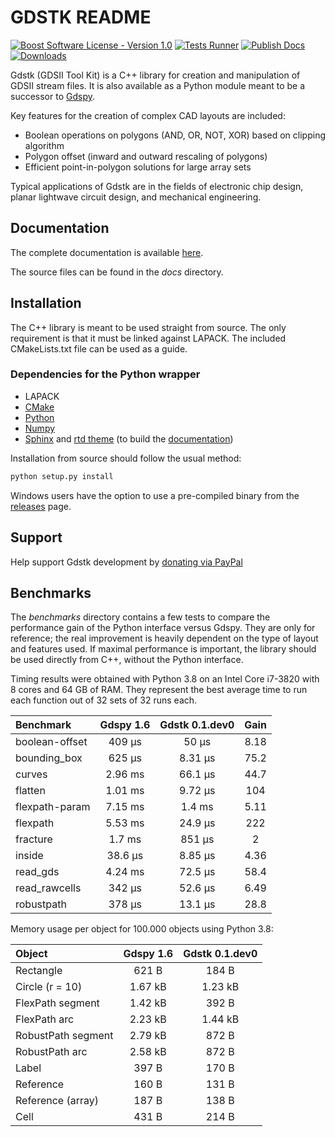 # GDSTK README

[![Boost Software License - Version 1.0](https://img.shields.io/github/license/heitzmann/gdstk.svg)](https://www.boost.org/LICENSE_1_0.txt)
[![Tests Runner](https://github.com/heitzmann/gdstk/workflows/Tests%20Runner/badge.svg)](https://github.com/heitzmann/gdstk/actions?query=workflow%3A%22Tests+Runner%22)
[![Publish Docs](https://github.com/heitzmann/gdstk/workflows/Publish%20Docs/badge.svg)](https://github.com/heitzmann/gdstk/actions?query=workflow%3A%22Publish+Docs%22)
[![Downloads](https://img.shields.io/github/downloads/heitzmann/gdstk/total.svg)](https://github.com/heitzmann/gdstk/releases)

Gdstk (GDSII Tool Kit) is a C++ library for creation and manipulation of GDSII stream files.
It is also available as a Python module meant to be a successor to [Gdspy](https://github.com/heitzmann/gdspy).

Key features for the creation of complex CAD layouts are included:

* Boolean operations on polygons (AND, OR, NOT, XOR) based on clipping algorithm
* Polygon offset (inward and outward rescaling of polygons)
* Efficient point-in-polygon solutions for large array sets

Typical applications of Gdstk are in the fields of electronic chip design, planar lightwave circuit design, and mechanical engineering.


## Documentation

The complete documentation is available [here](http://heitzmann.github.io/gdstk).

The source files can be found in the _docs_ directory.


## Installation

The C++ library is meant to be used straight from source.
The only requirement is that it must be linked against LAPACK.
The included CMakeLists.txt file can be used as a guide.

### Dependencies for the Python wrapper

* LAPACK
* [CMake](https://cmake.org/)
* [Python](https://www.python.org/)
* [Numpy](https://numpy.org/)
* [Sphinx](https://www.sphinx-doc.org/) and [rtd theme](https://sphinx-rtd-theme.readthedocs.io/) (to build the [documentation](http://heitzmann.github.io/gdstk))

Installation from source should follow the usual method:

```sh
python setup.py install
```

Windows users have the option to use a pre-compiled binary from the [releases](https://github.com/heitzmann/gdstk/releases) page.


## Support

Help support Gdstk development by [donating via PayPal](https://www.paypal.com/cgi-bin/webscr?cmd=_s-xclick&hosted_button_id=JD2EUE2WPPBQQ)


## Benchmarks

The _benchmarks_ directory contains a few tests to compare the performance gain of the Python interface versus Gdspy.
They are only for reference; the real improvement is heavily dependent on the type of layout and features used.
If maximal performance is important, the library should be used directly from C++, without the Python interface.

Timing results were obtained with Python 3.8 on an Intel Core i7-3820 with 8 cores and 64 GB of RAM.
They represent the best average time to run each function out of 32 sets of 32 runs each.

| Benchmark        |    Gdspy 1.6     |  Gdstk 0.1.dev0  |   Gain   |
| :--------------- | :--------------: | :--------------: | :------: |
| boolean-offset   |      409 μs      |      50 μs       |   8.18   |
| bounding_box     |      625 μs      |     8.31 μs      |   75.2   |
| curves           |     2.96 ms      |     66.1 μs      |   44.7   |
| flatten          |     1.01 ms      |     9.72 μs      |   104    |
| flexpath-param   |     7.15 ms      |      1.4 ms      |   5.11   |
| flexpath         |     5.53 ms      |     24.9 μs      |   222    |
| fracture         |      1.7 ms      |      851 μs      |    2     |
| inside           |     38.6 μs      |     8.85 μs      |   4.36   |
| read_gds         |     4.24 ms      |     72.5 μs      |   58.4   |
| read_rawcells    |      342 μs      |     52.6 μs      |   6.49   |
| robustpath       |      378 μs      |     13.1 μs      |   28.8   |

Memory usage per object for 100.000 objects using Python 3.8:

| Object               |    Gdspy 1.6     |  Gdstk 0.1.dev0  |
| :------------------- | :--------------: | :--------------: |
| Rectangle            |      621 B       |      184 B       |
| Circle (r = 10)      |     1.67 kB      |     1.23 kB      |
| FlexPath segment     |     1.42 kB      |      392 B       |
| FlexPath arc         |     2.23 kB      |     1.44 kB      |
| RobustPath segment   |     2.79 kB      |      872 B       |
| RobustPath arc       |     2.58 kB      |      872 B       |
| Label                |      397 B       |      170 B       |
| Reference            |      160 B       |      131 B       |
| Reference (array)    |      187 B       |      138 B       |
| Cell                 |      431 B       |      214 B       |
